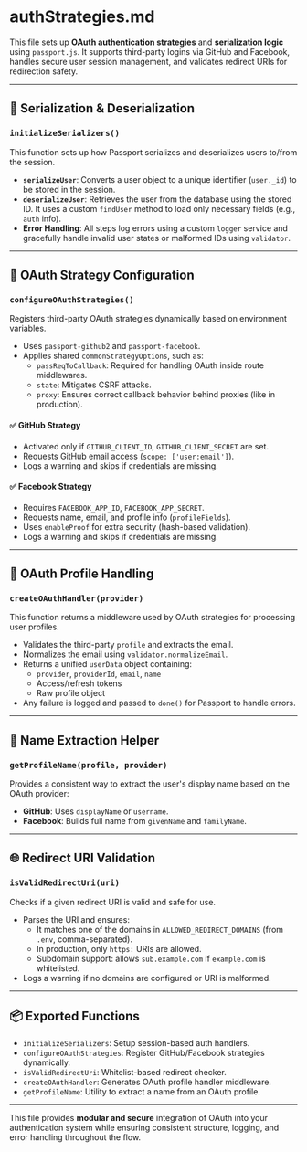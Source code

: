 # authStrategies.md

This file sets up **OAuth authentication strategies** and **serialization logic** using `passport.js`. It supports third-party logins via GitHub and Facebook, handles secure user session management, and validates redirect URIs for redirection safety.

---

## 🔐 Serialization & Deserialization

### `initializeSerializers()`
This function sets up how Passport serializes and deserializes users to/from the session.

- **`serializeUser`**: Converts a user object to a unique identifier (`user._id`) to be stored in the session.
- **`deserializeUser`**: Retrieves the user from the database using the stored ID. It uses a custom `findUser` method to load only necessary fields (e.g., `auth` info).
- **Error Handling**: All steps log errors using a custom `logger` service and gracefully handle invalid user states or malformed IDs using `validator`.

---

## 🔧 OAuth Strategy Configuration

### `configureOAuthStrategies()`
Registers third-party OAuth strategies dynamically based on environment variables.

- Uses `passport-github2` and `passport-facebook`.
- Applies shared `commonStrategyOptions`, such as:
  - `passReqToCallback`: Required for handling OAuth inside route middlewares.
  - `state`: Mitigates CSRF attacks.
  - `proxy`: Ensures correct callback behavior behind proxies (like in production).

#### ✅ GitHub Strategy
- Activated only if `GITHUB_CLIENT_ID`, `GITHUB_CLIENT_SECRET` are set.
- Requests GitHub email access (`scope: ['user:email']`).
- Logs a warning and skips if credentials are missing.

#### ✅ Facebook Strategy
- Requires `FACEBOOK_APP_ID`, `FACEBOOK_APP_SECRET`.
- Requests name, email, and profile info (`profileFields`).
- Uses `enableProof` for extra security (hash-based validation).
- Logs a warning and skips if credentials are missing.

---

## 🤝 OAuth Profile Handling

### `createOAuthHandler(provider)`
This function returns a middleware used by OAuth strategies for processing user profiles.

- Validates the third-party `profile` and extracts the email.
- Normalizes the email using `validator.normalizeEmail`.
- Returns a unified `userData` object containing:
  - `provider`, `providerId`, `email`, `name`
  - Access/refresh tokens
  - Raw profile object
- Any failure is logged and passed to `done()` for Passport to handle errors.

---

## 👤 Name Extraction Helper

### `getProfileName(profile, provider)`
Provides a consistent way to extract the user's display name based on the OAuth provider:

- **GitHub**: Uses `displayName` or `username`.
- **Facebook**: Builds full name from `givenName` and `familyName`.

---

## 🌐 Redirect URI Validation

### `isValidRedirectUri(uri)`
Checks if a given redirect URI is valid and safe for use.

- Parses the URI and ensures:
  - It matches one of the domains in `ALLOWED_REDIRECT_DOMAINS` (from `.env`, comma-separated).
  - In production, only `https:` URIs are allowed.
  - Subdomain support: allows `sub.example.com` if `example.com` is whitelisted.
- Logs a warning if no domains are configured or URI is malformed.

---

## 📦 Exported Functions

- `initializeSerializers`: Setup session-based auth handlers.
- `configureOAuthStrategies`: Register GitHub/Facebook strategies dynamically.
- `isValidRedirectUri`: Whitelist-based redirect checker.
- `createOAuthHandler`: Generates OAuth profile handler middleware.
- `getProfileName`: Utility to extract a name from an OAuth profile.

---

This file provides **modular and secure** integration of OAuth into your authentication system while ensuring consistent structure, logging, and error handling throughout the flow.
